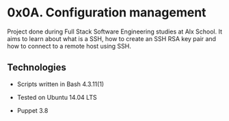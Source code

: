 # 0x0A. Configuration management

Project done during Full Stack Software Engineering studies at Alx School. It aims to learn about what is a SSH, how to create an SSH RSA key pair and how to connect to a remote host using SSH.

## Technologies

* Scripts written in Bash 4.3.11(1)

* Tested on Ubuntu 14.04 LTS

* Puppet 3.8
